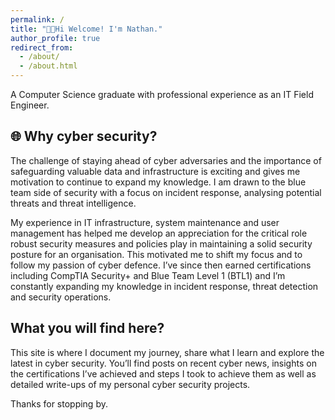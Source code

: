 ```yaml
---
permalink: /
title: "👋🏽Hi Welcome! I'm Nathan."
author_profile: true
redirect_from:
  - /about/
  - /about.html
---
```


A Computer Science graduate with professional experience as an IT Field Engineer.

## 🌐 Why cyber security?

The challenge of staying ahead of cyber adversaries and the importance of safeguarding valuable data and infrastructure is exciting and gives me motivation to continue to expand my knowledge. I am drawn to the blue team side of security with a focus on incident response, analysing potential threats and threat intelligence.

My experience in IT infrastructure, system maintenance and user management has helped me develop an appreciation for the critical role robust security measures and policies play in maintaining a solid security posture for an organisation. This motivated me to shift my focus and to follow my passion of cyber defence. I’ve since then earned certifications including CompTIA Security+ and Blue Team Level 1 (BTL1) and I’m constantly expanding my knowledge in incident response, threat detection and security operations.

## What you will find here?

This site is where I document my journey, share what I learn and explore the latest in cyber security. You’ll find posts on recent cyber news, insights on the certifications I’ve achieved and steps I took to achieve them as well as detailed write-ups of my personal cyber security projects.

Thanks for stopping by.
